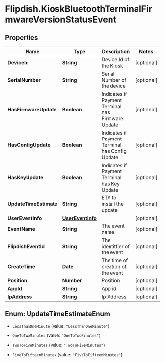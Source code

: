 # Flipdish.KioskBluetoothTerminalFirmwareVersionStatusEvent

## Properties

Name | Type | Description | Notes
------------ | ------------- | ------------- | -------------
**DeviceId** | **String** | Device Id of the Kiosk | [optional] 
**SerialNumber** | **String** | Serial Number of the device | [optional] 
**HasFirmwareUpdate** | **Boolean** | Indicates if Payment Terminal has Firmware Update | [optional] 
**HasConfigUpdate** | **Boolean** | Indicates if Payment Terminal has Config Update | [optional] 
**HasKeyUpdate** | **Boolean** | Indicates if Payment Terminal has Key Update | [optional] 
**UpdateTimeEstimate** | **String** | ETA to install the update | [optional] 
**UserEventInfo** | [**UserEventInfo**](UserEventInfo.md) |  | [optional] 
**EventName** | **String** | The event name | [optional] 
**FlipdishEventId** | **String** | The identitfier of the event | [optional] 
**CreateTime** | **Date** | The time of creation of the event | [optional] 
**Position** | **Number** | Position | [optional] 
**AppId** | **String** | App id | [optional] 
**IpAddress** | **String** | Ip Address | [optional] 



## Enum: UpdateTimeEstimateEnum


* `LessThanOneMinute` (value: `"LessThanOneMinute"`)

* `OneToTwoMinutes` (value: `"OneToTwoMinutes"`)

* `TwoToFiveMinutes` (value: `"TwoToFiveMinutes"`)

* `FiveToFifteenMinutes` (value: `"FiveToFifteenMinutes"`)




